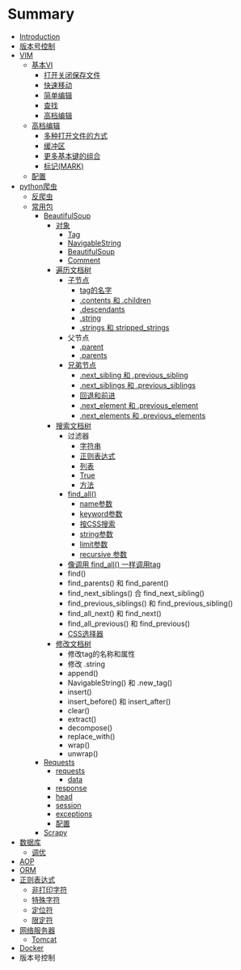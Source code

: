 # Summary

* [Introduction](README.md)
* [版本号控制](ban-ben-hao-kong-zhi.md)
* [VIM](vim.md)
  * [基本VI](ji-ben-vi.md)
    * [打开关闭保存文件](ji-ben-vi/da-kai-guan-bi-bao-cun-wen-jian.md)
    * [快速移动](ji-ben-vi/kuai-su-yi-dong.md)
    * [简单编辑](ji-ben-vi/jian-dan-bian-ji.md)
    * [查找](ji-ben-vi/cha-zhao.md)
    * [高档编辑](ji-ben-vi/gao-dang-bian-ji.md)
  * [高档编辑](gao-dang-bian-ji.md)
    * [多种打开文件的方式](gao-dang-bian-ji/duo-zhong-da-kai-wen-jian-de-fang-shi.md)
    * [缓冲区](gao-dang-bian-ji/huan-chong-qu.md)
    * [更多基本键的组合](gao-dang-bian-ji/geng-duo-ji-ben-jian-de-zu-he.md)
    * [标记\(MARK\)](gao-dang-bian-ji/biao-8bb028-mark.md)
  * [配置](pei-zhi.md)
* [python爬虫](pythonpa-chong.md)
  * [反爬虫](pythonpa-chong/fan-pa-chong.md)
  * [常用包](pythonpa-chong/chang-yong-bao.md)
    * [BeautifulSoup](pythonpa-chong/chang-yong-bao/beautifulsoup.md)
      * [对象](pythonpa-chong/chang-yong-bao/beautifulsoup/dui-xiang.md)
        * [Tag](pythonpa-chong/chang-yong-bao/beautifulsoup/dui-xiang/tag.md)
        * [NavigableString](pythonpa-chong/chang-yong-bao/beautifulsoup/dui-xiang/navigablestring.md)
        * [BeautifulSoup ](pythonpa-chong/chang-yong-bao/beautifulsoup/dui-xiang/beautifulsoup.md)
        * [Comment ](pythonpa-chong/chang-yong-bao/beautifulsoup/dui-xiang/comment.md)
      * [遍历文档树](pythonpa-chong/chang-yong-bao/beautifulsoup/bian-li-wen-dang-shu.md)
        * [子节点](pythonpa-chong/chang-yong-bao/beautifulsoup/bian-li-wen-dang-shu/zi-jie-dian.md)
          * [tag的名字](pythonpa-chong/chang-yong-bao/beautifulsoup/bian-li-wen-dang-shu/zi-jie-dian/tagde-ming-zi.md)
          * [.contents 和 .children](pythonpa-chong/chang-yong-bao/beautifulsoup/bian-li-wen-dang-shu/zi-jie-dian/contents-he-children.md)
          * [.descendants](pythonpa-chong/chang-yong-bao/beautifulsoup/bian-li-wen-dang-shu/zi-jie-dian/descendants.md)
          * [.string](pythonpa-chong/chang-yong-bao/beautifulsoup/bian-li-wen-dang-shu/zi-jie-dian/string.md)
          * [.strings 和 stripped\_strings](pythonpa-chong/chang-yong-bao/beautifulsoup/bian-li-wen-dang-shu/zi-jie-dian/strings-he-stripped-strings.md)
        * 父节点
          * [.parent](pythonpa-chong/chang-yong-bao/beautifulsoup/bian-li-wen-dang-shu/parent.md)
          * [.parents](pythonpa-chong/chang-yong-bao/beautifulsoup/bian-li-wen-dang-shu/parents.md)
        * [兄弟节点](pythonpa-chong/chang-yong-bao/beautifulsoup/bian-li-wen-dang-shu/xiong-di-jie-dian.md)
          * [.next\_sibling 和 .previous\_sibling](pythonpa-chong/chang-yong-bao/beautifulsoup/bian-li-wen-dang-shu/xiong-di-jie-dian/nextsibling-he-previoussibling.md)
          * [.next\_siblings 和 .previous\_siblings](pythonpa-chong/chang-yong-bao/beautifulsoup/bian-li-wen-dang-shu/xiong-di-jie-dian/nextsiblings-he-previoussiblings.md)
          * [回退和前进](pythonpa-chong/chang-yong-bao/beautifulsoup/bian-li-wen-dang-shu/xiong-di-jie-dian/hui-tui-he-qian-jin.md)
          * [.next\_element 和 .previous\_element](pythonpa-chong/chang-yong-bao/beautifulsoup/bian-li-wen-dang-shu/xiong-di-jie-dian/nextelement-he-previouselement.md)
          * [.next\_elements 和 .previous\_elements](pythonpa-chong/chang-yong-bao/beautifulsoup/bian-li-wen-dang-shu/xiong-di-jie-dian/nextelements-he-previouselements.md)
      * [搜索文档树](pythonpa-chong/chang-yong-bao/beautifulsoup/sou-suo-wen-dang-shu.md)
        * 过滤器
          * [字符串](pythonpa-chong/chang-yong-bao/beautifulsoup/sou-suo-wen-dang-shu/zi-fu-chuan.md)
          * [正则表达式](pythonpa-chong/chang-yong-bao/beautifulsoup/sou-suo-wen-dang-shu/zheng-ze-biao-da-shi.md)
          * [列表](pythonpa-chong/chang-yong-bao/beautifulsoup/sou-suo-wen-dang-shu/lie-biao.md)
          * [True](pythonpa-chong/chang-yong-bao/beautifulsoup/sou-suo-wen-dang-shu/true.md)
          * [方法](pythonpa-chong/chang-yong-bao/beautifulsoup/sou-suo-wen-dang-shu/fang-fa.md)
        * [find\_all\(\)](pythonpa-chong/chang-yong-bao/beautifulsoup/sou-suo-wen-dang-shu/findall.md)
          * [name参数](pythonpa-chong/chang-yong-bao/beautifulsoup/sou-suo-wen-dang-shu/findall/namecan-shu.md)
          * [keyword参数](pythonpa-chong/chang-yong-bao/beautifulsoup/sou-suo-wen-dang-shu/findall/keywordcan-shu.md)
          * [按CSS搜索](pythonpa-chong/chang-yong-bao/beautifulsoup/sou-suo-wen-dang-shu/findall/an-css-sou-suo.md)
          * [string参数](pythonpa-chong/chang-yong-bao/beautifulsoup/sou-suo-wen-dang-shu/findall/stringcan-shu.md)
          * [limit参数](pythonpa-chong/chang-yong-bao/beautifulsoup/sou-suo-wen-dang-shu/findall/limitcan-shu.md)
          * [recursive 参数](pythonpa-chong/chang-yong-bao/beautifulsoup/sou-suo-wen-dang-shu/findall/recursive-can-shu.md)
        * [像调用 find\_all\(\) 一样调用tag](pythonpa-chong/chang-yong-bao/beautifulsoup/xiang-diao-yong-find-all-yi-yang-diao-yong-tag.md)
        * find\(\)
        * find\_parents\(\) 和 find\_parent\(\)
        * find\_next\_siblings\(\) 合 find\_next\_sibling\(\)
        * find\_previous\_siblings\(\) 和 find\_previous\_sibling\(\)
        * find\_all\_next\(\) 和 find\_next\(\)
        * find\_all\_previous\(\) 和 find\_previous\(\)
        * [CSS选择器](pythonpa-chong/chang-yong-bao/beautifulsoup/sou-suo-wen-dang-shu/cssxuan-ze-qi.md)
      * [修改文档树](pythonpa-chong/chang-yong-bao/beautifulsoup/xiu-gai-wen-dang-shu.md)
        * 修改tag的名称和属性
        * 修改 .string
        * append\(\)
        * NavigableString\(\) 和 .new\_tag\(\)
        * insert\(\)
        * insert\_before\(\) 和 insert\_after\(\)
        * clear\(\)
        * extract\(\)
        * decompose\(\)
        * replace\_with\(\)
        * wrap\(\)
        * unwrap\(\)
    * [Requests](pythonpa-chong/chang-yong-bao/requests.md)
      * [requests](pythonpa-chong/chang-yong-bao/requests/requests.md)
        * [data](pythonpa-chong/chang-yong-bao/requests/requests/data.md)
      * [response](pythonpa-chong/chang-yong-bao/requests/response.md)
      * [head](pythonpa-chong/chang-yong-bao/requests/head.md)
      * [session](pythonpa-chong/chang-yong-bao/requests/session.md)
      * [exceptions](pythonpa-chong/chang-yong-bao/requests/exceptions.md)
      * [配置](pythonpa-chong/chang-yong-bao/requests/pei-zhi.md)
    * [Scrapy](pythonpa-chong/chang-yong-bao/scrapy.md)
* [数据库](shu-ju-ku.md)
  * [调优](shu-ju-ku/diao-you.md)
* [AOP](aop.md)
* [ORM](orm.md)
* [正则表达式](zheng-ze-biao-da-shi.md)
  * [非打印字符](zheng-ze-biao-da-shi/fei-da-yin-zi-fu.md)
  * [特殊字符](zheng-ze-biao-da-shi/te-shu-zi-fu.md)
  * [定位符](zheng-ze-biao-da-shi/ding-wei-fu.md)
  * [限定符](zheng-ze-biao-da-shi/xian-ding-fu.md)
* [网络服务器](wang-luo-fu-wu-qi.md)
  * [Tomcat](wang-luo-fu-wu-qi/tomcat.md)
* [Docker](docker.md)
* 版本号控制

